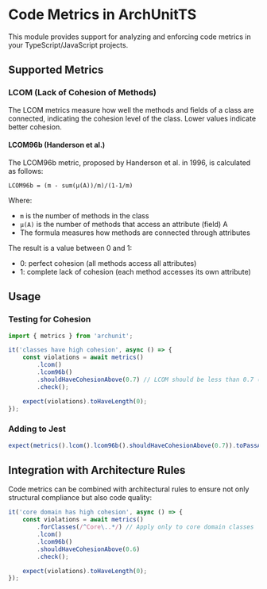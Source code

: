 # Code Metrics in ArchUnitTS

This module provides support for analyzing and enforcing code metrics in your TypeScript/JavaScript projects.

## Supported Metrics

### LCOM (Lack of Cohesion of Methods)

The LCOM metrics measure how well the methods and fields of a class are connected, indicating the cohesion level of the class. Lower values indicate better cohesion.

#### LCOM96b (Handerson et al.)

The LCOM96b metric, proposed by Handerson et al. in 1996, is calculated as follows:

```
LCOM96b = (m - sum(μ(A))/m)/(1-1/m)
```

Where:

- `m` is the number of methods in the class
- `μ(A)` is the number of methods that access an attribute (field) A
- The formula measures how methods are connected through attributes

The result is a value between 0 and 1:

- 0: perfect cohesion (all methods access all attributes)
- 1: complete lack of cohesion (each method accesses its own attribute)

## Usage

### Testing for Cohesion

```typescript
import { metrics } from 'archunit';

it('classes have high cohesion', async () => {
	const violations = await metrics()
		.lcom()
		.lcom96b()
		.shouldHaveCohesionAbove(0.7) // LCOM should be less than 0.7 (higher cohesion)
		.check();

	expect(violations).toHaveLength(0);
});
```

### Adding to Jest

```typescript
expect(metrics().lcom().lcom96b().shouldHaveCohesionAbove(0.7)).toPassAsync();
```

## Integration with Architecture Rules

Code metrics can be combined with architectural rules to ensure not only structural compliance but also code quality:

```typescript
it('core domain has high cohesion', async () => {
	const violations = await metrics()
		.forClasses(/^Core\..*/) // Apply only to core domain classes
		.lcom()
		.lcom96b()
		.shouldHaveCohesionAbove(0.6)
		.check();

	expect(violations).toHaveLength(0);
});
```
